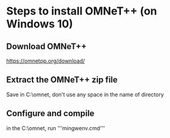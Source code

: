 # Steps to install OMNeT++ (on Windows 10)
## Download OMNeT++
https://omnetpp.org/download/
## Extract the OMNeT++ zip file
Save in C:\omnet, don't use any space in the name of directory
## Configure and compile
in the C:\omnet, run '''mingwenv.cmd'''
